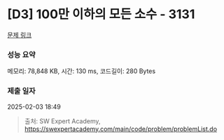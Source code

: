 # [D3] 100만 이하의 모든 소수 - 3131 

[문제 링크](https://swexpertacademy.com/main/code/problem/problemDetail.do?contestProbId=AV_6mRsasV8DFAWS) 

### 성능 요약

메모리: 78,848 KB, 시간: 130 ms, 코드길이: 280 Bytes

### 제출 일자

2025-02-03 18:49



> 출처: SW Expert Academy, https://swexpertacademy.com/main/code/problem/problemList.do